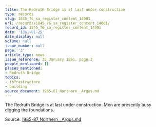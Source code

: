 ```yaml
---
title: The Redruth Bridge is at last under construction
type: records
slug: 1845_76_sa_register_content_14001
url: /records/1845_76_sa_register_content_14001/
record_id: 1845_76_sa_register_content_14001
date: '1861-01-25'
date_display: null
volume: null
issue_number: null
page: '3'
article_type: news
issue_reference: 25 January 1861, page 3
people_mentioned: []
places_mentioned:
- Redruth Bridge
topics:
- infrastructure
- building
source_document: 1985-87_Northern__Argus.md
---
```


The Redruth Bridge is at last under construction.  Men are presently busy digging the foundations.

Source: [1985-87_Northern__Argus.md](/downloads/markdown/1985-87_Northern__Argus.md)

